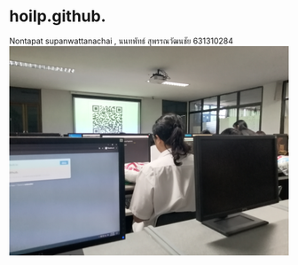 # hoilp.github.
Nontapat supanwattanachai , นนทพัทธ์ สุพรรณวัฒนชัย 631310284
![](IMG_20200924_161343.jpg)
